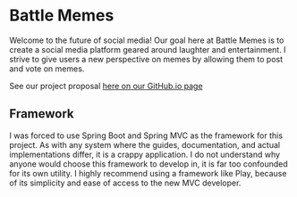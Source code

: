 # Battle Memes
Welcome to the future of social media! Our goal here at Battle Memes is to create a social media platform geared around laughter and entertainment.
I strive to give users a new perspective on memes by allowing them to post and vote on memes.

See our project proposal [here on our GitHub.io page](https://lbuttorff.github.io/battle-memes/)

## Framework
I was forced to use Spring Boot and Spring MVC as the framework for this project. As with any system where the guides, documentation, and actual implementations differ, it is a crappy application. I do not understand why anyone would choose this framework to develop in, it is far too confounded for its own utility. I highly recommend using a framework like Play, because of its simplicity and ease of access to the new MVC developer. 
